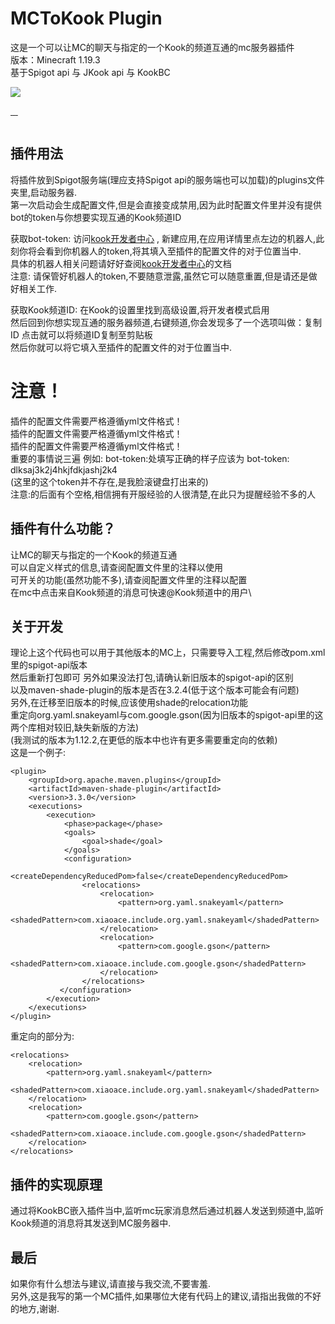 # MCToKook Plugin

这是一个可以让MC的聊天与指定的一个Kook的频道互通的mc服务器插件\
版本：Minecraft 1.19.3\
基于Spigot api 与 JKook api 与 KookBC

![](https://img.kookapp.cn/assets/2023-03/ZlMvx9uQsY0mj08v.png)

<p>
    <a  href="https://www.oracle.com/java/technologies/javase/javase-jdk8-downloads.html">
		<img src="https://img.shields.io/badge/JDK-8+-green.svg"  alt=""/>
	</a>
    <a href="https://www.spigotmc.org">
        <img src="https://img.shields.io/badge/-Spigot-yellow" alt=""/>
    </a>
    <a href= "https://github.com/SNWCreations/KookBC">
        <img src="https://img.shields.io/badge/-KookBC-red" alt="">
    </a>
    <a href= "https://github.com/SNWCreations/JKook">
        <img src="https://img.shields.io/badge/-JKook-red" alt="">
    </a>
</p>
<p>
    <a href="https://mit-license.org/">
        <img src="https://img.shields.io/badge/license-MIT-green" alt="">
    </a>
</p>

## 插件用法

将插件放到Spigot服务端(理应支持Spigot api的服务端也可以加载)的plugins文件夹里,启动服务器.\
第一次启动会生成配置文件,但是会直接变成禁用,因为此时配置文件里并没有提供bot的token与你想要实现互通的Kook频道ID

获取bot-token: 访问[kook开发者中心](https://developer.kookapp.cn/app/index) ,
新建应用,在应用详情里点左边的机器人,此刻你将会看到你机器人的token,将其填入至插件的配置文件的对于位置当中.\
具体的机器人相关问题请好好查阅[kook开发者中心](https://developer.kookapp.cn/app/index)的文档 \
注意: 请保管好机器人的token,不要随意泄露,虽然它可以随意重置,但是请还是做好相关工作.

获取Kook频道ID: 在Kook的设置里找到高级设置,将开发者模式启用\
然后回到你想实现互通的服务器频道,右键频道,你会发现多了一个选项叫做：复制ID 点击就可以将频道ID复制至剪贴板\
然后你就可以将它填入至插件的配置文件的对于位置当中.

# 注意！

插件的配置文件需要严格遵循yml文件格式！\
插件的配置文件需要严格遵循yml文件格式！\
插件的配置文件需要严格遵循yml文件格式！\
重要的事情说三遍
例如: bot-token:处填写正确的样子应该为 bot-token: dlksaj3k2j4hkjfdkjashj2k4 \
(这里的这个token并不存在,是我脸滚键盘打出来的)\
注意:的后面有个空格,相信拥有开服经验的人很清楚,在此只为提醒经验不多的人

## 插件有什么功能？

让MC的聊天与指定的一个Kook的频道互通\
可以自定义样式的信息,请查阅配置文件里的注释以使用\
可开关的功能(虽然功能不多),请查阅配置文件里的注释以配置\
在mc中点击来自Kook频道的消息可快速@Kook频道中的用户\

## 关于开发

理论上这个代码也可以用于其他版本的MC上，只需要导入工程,然后修改pom.xml里的spigot-api版本\
然后重新打包即可
另外如果没法打包,请确认新旧版本的spigot-api的区别\
以及maven-shade-plugin的版本是否在3.2.4(低于这个版本可能会有问题)\
另外,在迁移至旧版本的时候,应该使用shade的relocation功能\
重定向org.yaml.snakeyaml与com.google.gson(因为旧版本的spigot-api里的这两个库相对较旧,缺失新版的方法)\
(我测试的版本为1.12.2,在更低的版本中也许有更多需要重定向的依赖)\
这是一个例子:
```
<plugin>
    <groupId>org.apache.maven.plugins</groupId>
    <artifactId>maven-shade-plugin</artifactId>
    <version>3.3.0</version>
    <executions>
        <execution>
            <phase>package</phase>
            <goals>
                <goal>shade</goal>
            </goals>
            <configuration>
                <createDependencyReducedPom>false</createDependencyReducedPom>
                <relocations>
                    <relocation>
                        <pattern>org.yaml.snakeyaml</pattern>
                        <shadedPattern>com.xiaoace.include.org.yaml.snakeyaml</shadedPattern>
                    </relocation>
                    <relocation>
                        <pattern>com.google.gson</pattern>
                        <shadedPattern>com.xiaoace.include.com.google.gson</shadedPattern>
                    </relocation>
                </relocations>
           </configuration>
        </execution>
    </executions>
</plugin>
```
重定向的部分为:
```
<relocations>
    <relocation>
        <pattern>org.yaml.snakeyaml</pattern>
        <shadedPattern>com.xiaoace.include.org.yaml.snakeyaml</shadedPattern>
    </relocation>
    <relocation>
        <pattern>com.google.gson</pattern>
        <shadedPattern>com.xiaoace.include.com.google.gson</shadedPattern>
    </relocation>
</relocations>
```

## 插件的实现原理

通过将KookBC嵌入插件当中,监听mc玩家消息然后通过机器人发送到频道中,监听Kook频道的消息将其发送到MC服务器中.

## 最后

如果你有什么想法与建议,请直接与我交流,不要害羞.\
另外,这是我写的第一个MC插件,如果哪位大佬有代码上的建议,请指出我做的不好的地方,谢谢.


